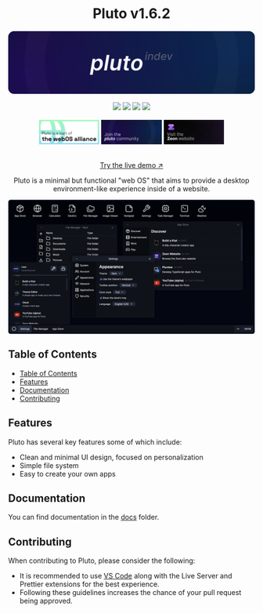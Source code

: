 <h1 align="center">Pluto v1.6.2</h1>

![Pluto banner](assets/images/banner.svg)

<div align="center">
  <a href="https://github.com/zeondev/pluto/stargazers"><img src="https://img.shields.io/github/stars/zeondev/pluto?style=for-the-badge" /></a>
  <a href="https://github.com/zeondev/pluto/forks"><img src="https://img.shields.io/github/forks/zeondev/pluto?style=for-the-badge&color=orange" /></a>
  <a href="https://github.com/zeondev/pluto/pulls"><img src="https://img.shields.io/github/issues-pr/zeondev/pluto?style=for-the-badge" /></a>
  <a href="https://github.com/zeondev/pluto/commits"><img src="https://img.shields.io/github/commit-activity/t/zeondev/pluto?style=for-the-badge&color=violet" /></a>
  <br>
  <br>
  <a href="https://discord.gg/axUqK8CN2n"><img src="assets/images/thewebosalliancebanner.png" height="50"></a>
    <a href="https://discord.gg/wvd8ChpD8t"><img src="assets/images/zeoncommunitybanner.png" height="50"></a>
      <a href="https://zeon.dev"><img src="assets/images/zeonbanner.png" height="50"></a><br/><br/>

  <a href="https://pluto-app.zeon.dev/">Try the live demo &nearr;</a>
</div>

<p align="center">Pluto is a minimal but functional "web OS" that aims to provide a desktop environment-like experience inside of a website.</p>

<picture>
  <source media="(prefers-color-scheme: light)" srcset="assets/images/ss_light.png">
  <img align="center" src="assets/images/ss_dark.png">
</picture>

## Table of Contents

- [Table of Contents](#table-of-contents)
- [Features](#features)
- [Documentation](#documentation)
- [Contributing](#contributing)

## Features

Pluto has several key features some of which include:

- Clean and minimal UI design, focused on personalization
- Simple file system
- Easy to create your own apps

## Documentation

You can find documentation in the [docs](docs/) folder.

## Contributing

When contributing to Pluto, please consider the following:

- It is recommended to use [VS Code](https://code.visualstudio.com) along with the Live Server and Prettier extensions for the best experience.
- Following these guidelines increases the chance of your pull request being approved.
